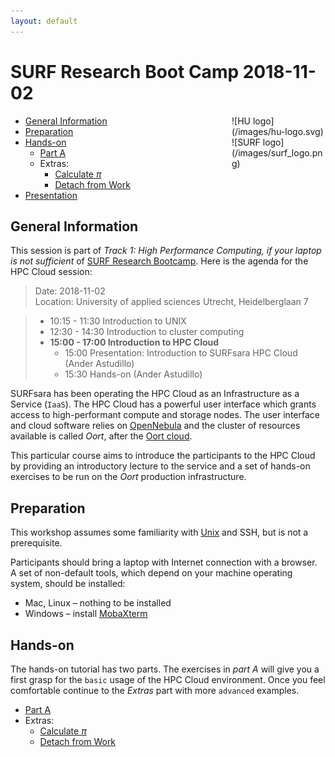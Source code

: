 ```yaml
---
layout: default
---
```


# SURF Research Boot Camp 2018-11-02

<div style="float:right;max-width:150px;" markdown="1">

<div style="max-width:150px;" markdown="1">
![HU logo](/images/hu-logo.svg)
</div>

<div style="max-width:150px" markdown="1">
![SURF logo](/images/surf_logo.png)
</div>
</div>

* [General Information](#general) <br>
* [Preparation](#preparation) <br>
* [Hands-on](#hands-on) <br>
  * [Part A](partA)
  * Extras:
    * [Calculate _&pi;_](extraPI)
    * [Detach from Work](extraDetachWork)
* [Presentation](#presentations)

## <a name="general"></a>General Information
This session is part of _Track 1: High Performance Computing, if your laptop is not sufficient_ of [SURF Research Bootcamp](https://www.surf.nl/en/agenda/2018/11/surf-research-bootcamp/index.html). Here is the agenda for the HPC Cloud session:

> Date: 2018-11-02     
> Location: University of applied sciences Utrecht, Heidelberglaan 7

> * 10:15 - 11:30 Introduction to UNIX
> * 12:30 - 14:30 Introduction to cluster computing
> * **15:00 - 17:00 Introduction to HPC Cloud**
>     * 15:00 Presentation: Introduction to SURFsara HPC Cloud (Ander Astudillo)
>     * 15:30 Hands-on (Ander Astudillo)

SURFsara has been operating the HPC Cloud as an Infrastructure as a Service (`IaaS`).
The HPC Cloud has a powerful user interface which grants access to high-performant compute and storage nodes.
The user interface and cloud software relies on [OpenNebula](http://opennebula.org/) and the cluster of resources available is called _Oort_, after the [Oort cloud](https://en.wikipedia.org/wiki/Oort_cloud).

This particular course aims to introduce the participants to the HPC Cloud by providing an introductory lecture to the service and a set of hands-on exercises to be run on the _Oort_ production infrastructure.


## <a name="preparation"></a>Preparation

This workshop assumes some familiarity with [Unix](https://learncodethehardway.org/unix/) and SSH, but is not a prerequisite.

Participants should bring a laptop with Internet connection with a browser. A set of non-default tools, which depend on your machine operating system, should be installed:

* Mac, Linux – nothing to be installed
* Windows – install [MobaXterm](http://mobaxterm.mobatek.net)

## <a name="hands-on"></a> Hands-on
The hands-on tutorial has two parts. The exercises in *part A* will give you a first grasp for the `basic` usage of the HPC Cloud environment. Once you feel comfortable continue to the *Extras* part with more `advanced` examples.

  * [Part A](partA)
  * Extras:
    * [Calculate _&pi;_](extraPI)
    * [Detach from Work](extraDetachWork)

<div style="display:none;" markdown="1">
## <a name="presentations"></a> Presentation

* [Introduction to SURFsara HPC Cloud](presentations/hpccloud.pdf)
</div>
